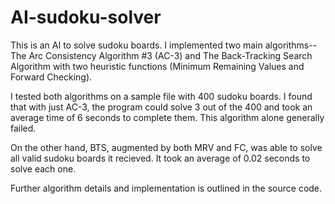 # AI-sudoku-solver

This is an AI to solve sudoku boards. I implemented two main algorithms-- The Arc Consistency Algorithm #3 (AC-3) and The Back-Tracking Search Algorithm with two heuristic functions (Minimum Remaining Values and Forward Checking). 

I tested both algorithms on a sample file with 400 sudoku boards. I found that with just AC-3, the program could solve 3 out of the 400 and took an average time of 6 seconds to complete them. This algorithm alone generally failed.

On the other hand, BTS, augmented by both MRV and FC, was able to solve all valid sudoku boards it recieved. It took an average of 0.02 seconds to solve each one.

Further algorithm details and implementation is outlined in the source code.
